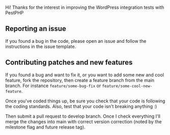 Hi! Thanks for the interest in improving the WordPress integration tests with PestPHP

## Reporting an issue

If you found a bug in the code, please open an issue and follow the instructions in the issue template.

## Contributing patches and new features
If you found a bug and want to fix it, or you want to add some new and cool feature, fork the repository, then create a feature branch from the main branch. For instance `feature/some-bug-fix` or `feature/some-cool-new-feature`.

Once you've coded things up, be sure you check that your code is following the coding standards. Also, test that your code isn't breaking anything :)

Then submit a pull request to develop branch. Once I check everything I'll merge the changes into main with correct version correction (noted by the milestone flag and future release tag).
